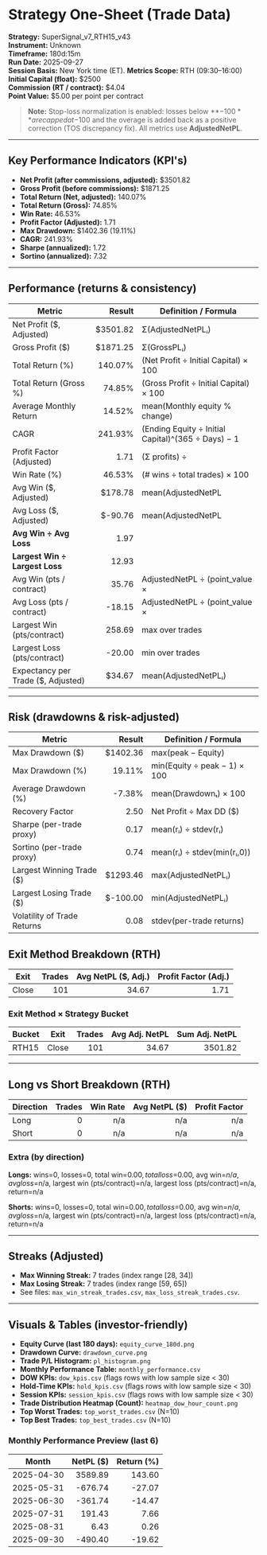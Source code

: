 
# Strategy One-Sheet (Trade Data)

**Strategy:** SuperSignal_v7_RTH15_v43  
**Instrument:** Unknown  
**Timeframe:** 180d:15m  
**Run Date:** 2025-09-27  
**Session Basis:** New York time (ET). **Metrics Scope:** RTH (09:30–16:00)  
**Initial Capital (float):** $2500  
**Commission (RT / contract):** $4.04  
**Point Value:** $5.00 per point per contract

> **Note:** Stop-loss normalization is enabled: losses below **−$100** are capped at −$100 and the overage is added back as a positive correction (TOS discrepancy fix). All metrics use **AdjustedNetPL**.

---

## Key Performance Indicators (KPI's)
- **Net Profit (after commissions, adjusted):** $3501.82
- **Gross Profit (before commissions):** $1871.25
- **Total Return (Net, adjusted):** 140.07%
- **Total Return (Gross):** 74.85%
- **Win Rate:** 46.53%
- **Profit Factor (Adjusted):** 1.71
- **Max Drawdown:** $1402.36 (19.11%)
- **CAGR:** 241.93%
- **Sharpe (annualized):** 1.72
- **Sortino (annualized):** 7.32

---

## Performance (returns & consistency)
| Metric | Result | Definition / Formula |
|---|---:|---|
| Net Profit ($, Adjusted) | $3501.82 | Σ(AdjustedNetPLᵢ) |
| Gross Profit ($) | $1871.25 | Σ(GrossPLᵢ) |
| Total Return (%) | 140.07% | (Net Profit ÷ Initial Capital) × 100 |
| Total Return (Gross %) | 74.85% | (Gross Profit ÷ Initial Capital) × 100 |
| Average Monthly Return | 14.52% | mean(Monthly equity % change) |
| CAGR | 241.93% | (Ending Equity ÷ Initial Capital)^(365 ÷ Days) − 1 |
| Profit Factor (Adjusted) | 1.71 | (Σ profits) ÷ |Σ losses| |
| Win Rate (%) | 46.53% | (# wins ÷ total trades) × 100 |
| Avg Win ($, Adjusted) | $178.78 | mean(AdjustedNetPL | >0) |
| Avg Loss ($, Adjusted) | $-90.76 | mean(AdjustedNetPL | <0) |
| **Avg Win ÷ Avg Loss** | 1.97 | |Avg Win| ÷ |Avg Loss| |
| **Largest Win ÷ Largest Loss** | 12.93 | |Largest Win| ÷ |Largest Loss| |
| Avg Win (pts / contract) | 35.76 | AdjustedNetPL ÷ (point_value × |Qty|) |
| Avg Loss (pts / contract) | -18.15 | AdjustedNetPL ÷ (point_value × |Qty|) |
| Largest Win (pts/contract) | 258.69 | max over trades |
| Largest Loss (pts/contract) | -20.00 | min over trades |
| Expectancy per Trade ($, Adjusted) | $34.67 | mean(AdjustedNetPLᵢ) |

---

## Risk (drawdowns & risk-adjusted)
| Metric | Result | Definition / Formula |
|---|---:|---|
| Max Drawdown ($) | $1402.36 | max(peak − Equity) |
| Max Drawdown (%) | 19.11% | min(Equity ÷ peak − 1) × 100 |
| Average Drawdown (%) | -7.38% | mean(Drawdownₜ) × 100 |
| Recovery Factor | 2.50 | Net Profit ÷ Max DD ($) |
| Sharpe (per-trade proxy) | 0.17 | mean(rᵢ) ÷ stdev(rᵢ) |
| Sortino (per-trade proxy) | 0.74 | mean(rᵢ) ÷ stdev(min(rᵢ,0)) |
| Largest Winning Trade ($) | $1293.46 | max(AdjustedNetPLᵢ) |
| Largest Losing Trade ($) | $-100.00 | min(AdjustedNetPLᵢ) |
| Volatility of Trade Returns | 0.08 | stdev(per-trade returns) |

## Exit Method Breakdown (RTH)
| Exit | Trades | Avg NetPL ($, Adj.) | Profit Factor (Adj.) |
|---|---:|---:|---:|
| Close | 101 | 34.67 | 1.71 |

### Exit Method × Strategy Bucket
| Bucket | Exit | Trades | Avg Adj. NetPL | Sum Adj. NetPL |
|---|---|---:|---:|---:|
| RTH15 | Close | 101 | 34.67 | 3501.82 |

---

## Long vs Short Breakdown (RTH)
| Direction | Trades | Win Rate | Avg NetPL ($) | Profit Factor |
|---|---:|---:|---:|---:|
| Long | 0 | n/a | n/a | n/a |
| Short | 0 | n/a | n/a | n/a |

### Extra (by direction)
**Longs:** wins=0, losses=0, total win=$0.00, total loss=$0.00, avg win=$n/a, avg loss=$n/a, largest win (pts/contract)=n/a, largest loss (pts/contract)=n/a, return=n/a

**Shorts:** wins=0, losses=0, total win=$0.00, total loss=$0.00, avg win=$n/a, avg loss=$n/a, largest win (pts/contract)=n/a, largest loss (pts/contract)=n/a, return=n/a

---

## Streaks (Adjusted)
- **Max Winning Streak:** 7 trades (index range [28, 34])
- **Max Losing Streak:** 7 trades (index range [59, 65])
- See files: `max_win_streak_trades.csv`, `max_loss_streak_trades.csv`.

---

## Visuals & Tables (investor-friendly)
- **Equity Curve (last 180 days):** `equity_curve_180d.png`
- **Drawdown Curve:** `drawdown_curve.png`
- **Trade P/L Histogram:** `pl_histogram.png`
- **Monthly Performance Table:** `monthly_performance.csv`
- **DOW KPIs:** `dow_kpis.csv` (flags rows with low sample size < 30)
- **Hold-Time KPIs:** `hold_kpis.csv` (flags rows with low sample size < 30)
- **Session KPIs:** `session_kpis.csv` (flags rows with low sample size < 30)
- **Trade Distribution Heatmap (Count):** `heatmap_dow_hour_count.png`
- **Top Worst Trades:** `top_worst_trades.csv` (N=10)
- **Top Best Trades:** `top_best_trades.csv` (N=10)

### Monthly Performance Preview (last 6)
| Month | NetPL ($) | Return (%) |
|---|---:|---:|
| 2025-04-30 | 3589.89 | 143.60 |
| 2025-05-31 | -676.74 | -27.07 |
| 2025-06-30 | -361.74 | -14.47 |
| 2025-07-31 | 191.43 | 7.66 |
| 2025-08-31 | 6.43 | 0.26 |
| 2025-09-30 | -490.40 | -19.62 |
